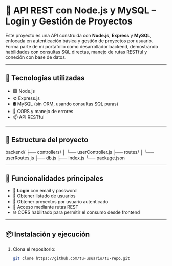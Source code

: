 # 🧠 API REST con Node.js y MySQL – Login y Gestión de Proyectos

Este proyecto es una API construida con **Node.js**, **Express** y **MySQL**, enfocada en autenticación básica y gestión de proyectos por usuario. Forma parte de mi portafolio como desarrollador backend, demostrando habilidades con consultas SQL directas, manejo de rutas RESTful y conexión con base de datos.

---

## 🚀 Tecnologías utilizadas

- 🟩 Node.js
- ⚙️ Express.js
- 🛢️ MySQL (sin ORM, usando consultas SQL puras)
- 🔐 CORS y manejo de errores
- 📫 API RESTful

---

## 📁 Estructura del proyecto

backend/
├── controllers/
│ └── userController.js
├── routes/
│ └── userRoutes.js
├── db.js
├── index.js
└── package.json


---

## 📌 Funcionalidades principales

- 🔐 **Login** con email y password
- 👤 Obtener listado de usuarios
- 📁 Obtener proyectos por usuario autenticado
- 📡 Acceso mediante rutas REST
- 🌐 CORS habilitado para permitir el consumo desde frontend

---

## 📦 Instalación y ejecución

1. Clona el repositorio:
   ```bash
   git clone https://github.com/tu-usuario/tu-repo.git
